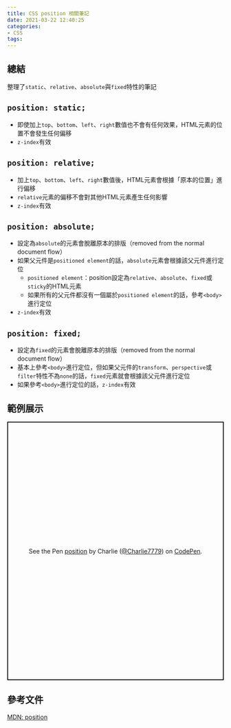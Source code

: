 ```yaml
---
title: CSS position 相關筆記
date: 2021-03-22 12:40:25
categories:
- CSS
tags:
---
```


## 總結
整理了`static`、`relative`、`absolute`與`fixed`特性的筆記

## `position: static;`
- 即使加上`top`、`bottom`、`left`、`right`數值也不會有任何效果，HTML元素的位置不會發生任何偏移
- `z-index`有效

## `position: relative;`
- 加上`top`、`bottom`、`left`、`right`數值後，HTML元素會根據「原本的位置」進行偏移
- `relative`元素的偏移不會對其他HTML元素產生任何影響
- `z-index`有效

## `position: absolute;`
- 設定為`absolute`的元素會脫離原本的排版（removed from the normal document flow）
- 如果父元件是`positioned element`的話，`absolute`元素會根據該父元件進行定位
  - `positioned element`：position設定為`relative`、`absolute`、`fixed`或`sticky`的HTML元素
  - 如果所有的父元件都沒有一個屬於`positioned element`的話，參考`<body>`進行定位
- `z-index`有效

## `position: fixed;`
- 設定為`fixed`的元素會脫離原本的排版（removed from the normal document flow）
- 基本上參考`<body>`進行定位，但如果父元件的`transform`、`perspective`或`filter`特性不為`none`的話，`fixed`元素就會根據該父元件進行定位
- 如果參考`<body>`進行定位的話，`z-index`有效

## 範例展示
<p class="codepen" data-height="265" data-theme-id="dark" data-default-tab="html,result" data-user="Charlie7779" data-slug-hash="bGgbwEq" style="height: 600px; box-sizing: border-box; display: flex; align-items: center; justify-content: center; border: 2px solid; margin: 1em 0; padding: 1em;" data-pen-title="position">
  <span>See the Pen <a href="https://codepen.io/Charlie7779/pen/bGgbwEq">
  position</a> by Charlie (<a href="https://codepen.io/Charlie7779">@Charlie7779</a>)
  on <a href="https://codepen.io">CodePen</a>.</span>
</p>
<script async src="https://cpwebassets.codepen.io/assets/embed/ei.js"></script>


## 參考文件
[MDN: position](https://developer.mozilla.org/en-US/docs/Web/CSS/position)